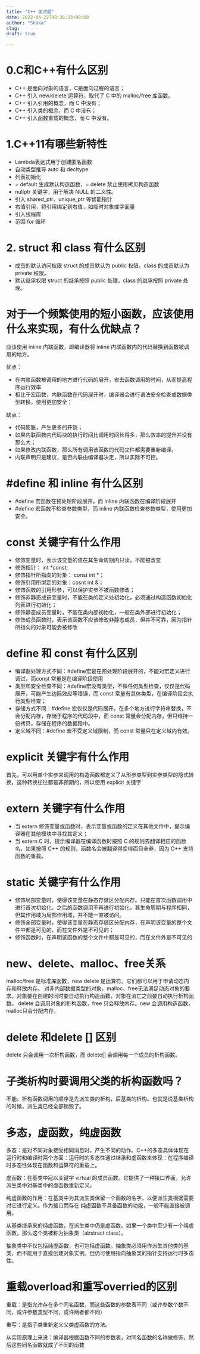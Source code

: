```yaml
---
title: "C++ 面试题"
date: 2022-04-22T08:36:23+08:00
author: "Shaka"
slug: 
draft: true

---
```


# 0.C和C++有什么区别

- C++ 是面向对象的语言，C是面向过程的语言；
- C++ 引入 new/delete 运算符，取代了 C 中的 malloc/free 库函数。
- C++ 引入引用的概念，而 C 中没有；
- C++ 引入类的概念，而 C 中没有；
- C++ 引入函数重载的概念，而 C 中没有。

# 1.C++11有哪些新特性

* Lambda表达式用于创建匿名函数
* 自动类型推导 auto 和 decltype
* 列表初始化
* = default 生成默认构造函数，= delete 禁止使用拷贝构造函数
* nullptr 关键字，用于解决 NULL 的二义性。
* 引入 shared_ptr、unique_ptr 等智能指针
* 右值引用，将引用绑定到右值，如临时对象或字面量
* 引入线程库
* 范围 for 循环

# 2. struct 和 class 有什么区别
* 成员的默认访问权限
  struct 的成员默认为 public 权限，class 的成员默认为 private 权限。
* 默认继承权限
  struct 的继承按照 public 处理，class 的继承按照 private 处理。

# 对于一个频繁使用的短小函数，应该使用什么来实现，有什么优缺点？
  
应该使用 inline 内联函数，即编译器将 inline 内联函数内的代码替换到函数被调用的地方。

优点：
  * 在内联函数被调用的地方进行代码的展开，省去函数调用的时间，从而提高程序运行效率
  * 相比于宏函数，内联函数在代码展开时，编译器会进行语法安全检查或数据类型转换，使用更加安全；

缺点：
  * 代码膨胀，产生更多的开销；
  * 如果内联函数内代码块的执行时间比调用时间长得多，那么效率的提升并没有那么大；
  * 如果修改内联函数，那么所有调用该函数的代码文件都需要重新编译。
  * 内联声明只是建议，是否内联由编译器决定，所以实际不可控。

# #define 和 inline 有什么区别

* #define 宏函数在预处理阶段展开，而 inline 内联函数在编译阶段展开
* #define 宏函数不检查参数类型，而 inline 内联函数检查参数类型，使用更加安全。

# const 关键字有什么作用

* 修饰变量时，表示该变量的值在其生命周期内只读，不能被改变
* 修饰指针： int *const;
* 修饰指针所指向的对象： const int *；
* 修饰引用所绑定的对象：cosnt int &；
* 修饰函数的引用形参，可以保护实参不被函数修改；
* 修饰非静态成员变量时，不能在类的定义处初始化，必须通过构造函数初始化列表进行初始化；
* 修饰静态成员变量时，不能在类内部初始化，一般在类外部进行初始化；
* 修饰成员函数时，表示该函数不应该修改非静态成员，但并不可靠，因为指针所指向的对象可能会被修改

# define 和 const 有什么区别

- 编译器处理方式不同：#define宏是在预处理阶段展开的，不能对宏定义进行调试，而const 常量是在编译阶段使用
- 类型和安全检查不同：#define宏没有类型，不做任何类型检查，仅仅是代码展开，可能产生边际效应等错误，而 const 常量有具体类型，在编译阶段会执行类型检查；
- 存储方式不同：#define 宏仅仅是代码展开，在多个地方进行字符串替换，不会分配内存，存储于程序的代码段中，而 const 常量会分配内存，但只维持一份拷贝，存储在程序的数据段中。
- 定义域不同：#define 宏不受定义域限制，而 const 常量只在定义域内有效。

# explicit 关键字有什么作用

首先，可以用单个实参来调用的构造函数都定义了从形参类型到实参类型的隐式转换，这种转换往往都是非预期的，所以使用 explicit 关键字

# extern 关键字有什么作用

* 当 extern 修饰变量或函数时，表示变量或函数的定义在其他文件中，提示编译器在其他模块中寻找其定义；
* 当 extern C 时，提示编译器在编译函数时按照 C 的规则去翻译相应的函数名，如果按照 C++ 的规则，函数名会被翻译得变得面目全非，因为 C++ 支持函数的重载。

# static 关键字有什么作用

* 修饰局部变量时，使得该变量在静态存储区分配内存。只能在首次函数调用中进行首次初始化，之后的函数调用不再进行初始化，其生命周期与程序相同，但其作用域为局部作用域，并不能一直被访问。
* 修饰全部变量时，使得该变量在静态存储区分配内存，在声明该变量的整个文件中都是可见的，而在文件外是不可见的；
* 修饰函数时，在声明该函数的整个文件中都是可见的，而在文件外是不可见的

# new、delete、malloc、free关系

malloc/free 是标准库函数，new delete 是运算符。它们都可以用于申请动态内存和释放内存。
对非内部数据类型的对象，malloc、free无法满足动态对象的要求。对象要在创建的同时要自动执行构造函数，对象在消亡之前要自动执行析构函数。
delete 会调用对象的析构函数，free 只会释放内存。new 会调用构造函数，malloc只会分配内存。

# delete 和delete [] 区别

delete 只会调用一次析构函数，而 delete[] 会调用每一个成员的析构函数。

# 子类析构时要调用父类的析构函数吗？

不能。析构函数调用的顺序是先派生类的析构，后基类的析构。也就是说基类析构的时候，派生类已经全部销毁了。

# 多态，虚函数，纯虚函数

多态：是对不同对象接受相同消息时，产生不同的动作。C++的多态具体体现在运行时和编译时两个方面：运行时的多态性通过继承和虚函数来体现：在程序编译时多态性体现在函数和运算符的重载上。

虚函数：在基类中冠以关键字 virtual 的成员函数。它提供了一种接口界面。允许派生类中对基类中的虚函数重新定义。

纯虚函数的作用：在基类中为其派生类保留一个函数的名字，以便派生类根据需要对它进行定义。作为接口而存在 纯虚函数不具备函数的功能，一般不能直接被调用。

从基类继承来的纯虚函数，在派生类中仍是虚函数。如果一个类中至少有一个纯虚函数，那么这个类被称为抽象类（abstract class）。

抽象类中不仅包括纯虚函数，也可包括虚函数。抽象类必须用作派生其他类的基类，而不能用于直接创建对象实例。但仍可使用指向抽象类的指针支持运行时多态性。 

# 重载overload和重写overried的区别

重载：是指允许存在多个同名函数，而这些函数的参数表不同（或许参数个数不同，或许参数类型不同，或许两者都不同）

重写：是指子类重新定义父类虚函数的方法。

从实现原理上来说：编译器根据函数不同的参数表，对同名函数的名称做修饰，然后这些同名函数就成了不同的函数